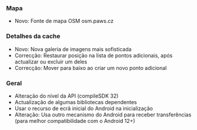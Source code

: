### Mapa
- Novo: Fonte de mapa OSM osm.paws.cz

### Detalhes da cache
- Novo: Nova galeria de imagens mais sofisticada
- Correcção: Restaurar posição na lista de pontos adicionais, após actualizar ou excluir um deles
- Correcção: Mover para baixo ao criar um novo ponto adicional

### Geral
- Alteração do nível da API (compileSDK 32)
- Actualização de algumas bibliotecas dependentes
- Usar o recurso de ecrã inicial do Android na inicialização
- Alteração: Usa outro mecanismo do Android para receber transferências (para melhor compatibilidade com o Android 12+)
